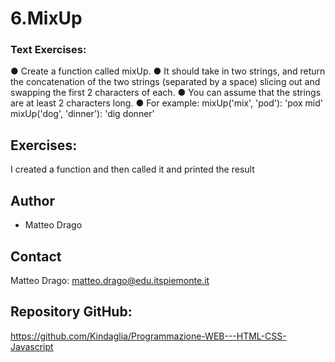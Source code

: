 # 6.MixUp

### Text Exercises:
● Create a function called mixUp.
● It should take in two strings, and return the concatenation of the two strings
(separated by a space) slicing out and swapping the first 2 characters of
each.
● You can assume that the strings are at least 2 characters long.
● For example:
mixUp('mix', 'pod'): 'pox mid'
mixUp('dog', 'dinner'): 'dig donner'


## Exercises:
I created a function and then called it and printed the result





## Author
* Matteo Drago

## Contact
Matteo Drago: matteo.drago@edu.itspiemonte.it 

## Repository GitHub:
https://github.com/Kindaglia/Programmazione-WEB---HTML-CSS-Javascript